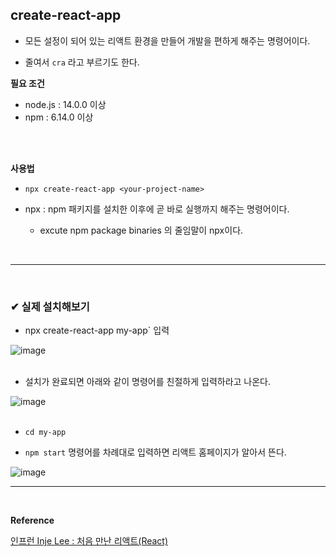 ## create-react-app
- 모든 설정이 되어 있는 리액트 환경을 만들어 개발을 편하게 해주는 명령어이다.

- 줄여서 `cra` 라고 부르기도 한다.

**필요 조건**
- node.js : 14.0.0 이상
- npm : 6.14.0 이상
<br>
<br>

**사용법**
- `npx create-react-app <your-project-name>`

- npx : npm 패키지를 설치한 이후에 곧 바로 실행까지 해주는 명령어이다.
  - excute npm package binaries 의 줄임말이 npx이다.
<br>
<hr>
<br>

### ✔ 실제 설치해보기
- npx create-react-app my-app` 입력

![image](https://github.com/BJSNuruhee/levelup/assets/121341413/6d794d50-d073-4de9-84fc-ddafa762cb60)
<br>
<br>

- 설치가 완료되면 아래와 같이 명령어를 친절하게 입력하라고 나온다.

![image](https://github.com/BJSNuruhee/levelup/assets/121341413/8392e9ab-643d-4b4a-9204-84f5fdf204c2)
<br>
<br>

- `cd my-app`

- `npm start` 명령어를 차례대로 입력하면 리액트 홈페이지가 알아서 뜬다.

![image](https://github.com/BJSNuruhee/levelup/assets/121341413/501467c0-dcf9-4af3-83a2-711cc26f00f4)
<br>
<hr>
<br>

**Reference**<br>

[인프런 Inje Lee : 처음 만난 리액트(React)](https://www.inflearn.com/course/lecture?courseSlug=%EC%B2%98%EC%9D%8C-%EB%A7%8C%EB%82%9C-%EB%A6%AC%EC%95%A1%ED%8A%B8&unitId=113261&tab=curriculum) 
